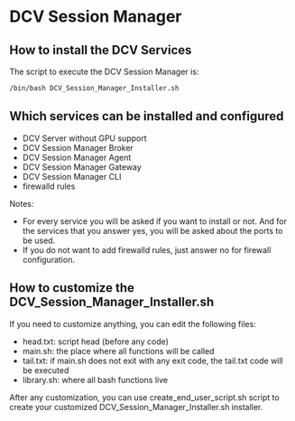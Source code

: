 # DCV Session Manager

## How to install the DCV Services

The script to execute the DCV Session Manager is:

```bash
/bin/bash DCV_Session_Manager_Installer.sh
```

## Which services can be installed and configured

- DCV Server without GPU support
- DCV Session Manager Broker
- DCV Session Manager Agent
- DCV Session Manager Gateway
- DCV Session Manager CLI
- firewalld rules

Notes:
- For every service you will be  asked if you want to install or not. And for the services that you answer yes, you will be asked about the ports to be used.
- If you do not want to add firewalld rules, just answer no for firewall configuration.

## How to customize the DCV_Session_Manager_Installer.sh

If you need to customize anything, you can edit the following files:
- head.txt: script head (before any code)
- main.sh: the place where all functions will be called
- tail.txt: if main.sh does not exit with any exit code, the tail.txt code will be executed
- library.sh: where all bash functions live

After any customization, you can use create_end_user_script.sh script to create your customized DCV_Session_Manager_Installer.sh installer.

